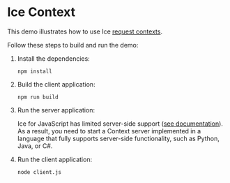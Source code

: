 # Ice Context

This demo illustrates how to use Ice [request contexts][2].

Follow these steps to build and run the demo:

1. Install the dependencies:

    ```shell
    npm install
    ```

2. Build the client application:

    ```shell
    npm run build
    ```

3. Run the server application:

    Ice for JavaScript has limited server-side support ([see documentation][1]). As a result, you need to start a
    Context server implemented in a language that fully supports server-side functionality, such as Python, Java, or C#.

4. Run the client application:

    ```shell
    node client.js
    ```

[1]: https://doc.zeroc.com/ice/3.7/language-mappings/javascript-mapping
[2]: https://doc.zeroc.com/ice/3.7/client-side-features/request-contexts
